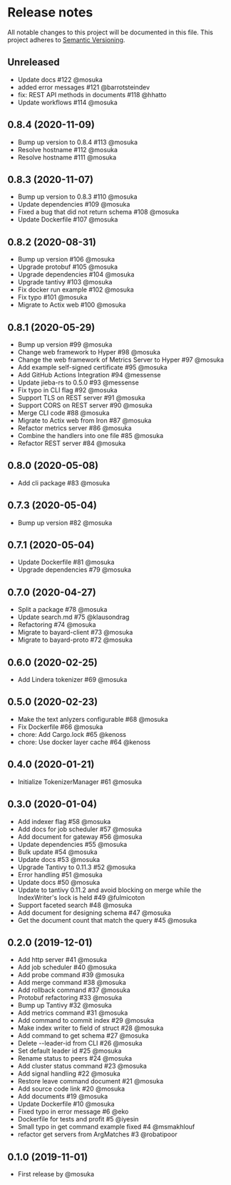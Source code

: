 # Release notes
All notable changes to this project will be documented in this file.
This project adheres to [Semantic Versioning](http://semver.org/).

## Unreleased
- Update docs #122 @mosuka
- added error messages #121 @barrotsteindev
- fix: REST API methods in documents #118 @hhatto
- Update workflows #114  @mosuka

## 0.8.4 (2020-11-09)
- Bump up version to 0.8.4 #113 @mosuka
- Resolve hostname #112 @mosuka
- Resolve hostname #111 @mosuka

## 0.8.3 (2020-11-07)
- Bump up version to 0.8.3 #110 @mosuka
- Update dependencies #109 @mosuka
- Fixed a bug that did not return schema #108 @mosuka
- Update Dockerfile #107 @mosuka

## 0.8.2 (2020-08-31)
- Bump up version #106 @mosuka
- Upgrade protobuf #105 @mosuka
- Upgrade dependencies #104 @mosuka
- Upgrade tantivy #103 @mosuka
- Fix docker run example #102 @mosuka
- Fix typo #101 @mosuka
- Migrate to Actix web #100 @mosuka

## 0.8.1 (2020-05-29)
- Bump up version #99 @mosuka
- Change web framework to Hyper #98 @mosuka
- Change the web framework of Metrics Server to Hyper #97 @mosuka
- Add example self-signed certificate #95 @mosuka
- Add GitHub Actions Integration #94 @messense
- Update jieba-rs to 0.5.0 #93 @messense
- Fix typo in CLI flag #92 @mosuka
- Support TLS on REST server #91 @mosuka
- Support CORS on REST server #90 @mosuka
- Merge CLI code #88 @mosuka
- Migrate to Actix web from Iron #87 @mosuka
- Refactor metrics server #86 @mosuka
- Combine the handlers into one file #85 @mosuka
- Refactor REST server #84 @mosuka

## 0.8.0 (2020-05-08)
- Add cli package #83 @mosuka

## 0.7.3 (2020-05-04)
- Bump up version #82 @mosuka

## 0.7.1 (2020-05-04)
- Update Dockerfile #81 @mosuka
- Upgrade dependencies #79 @mosuka

## 0.7.0 (2020-04-27)
- Split a package #78 @mosuka
- Update search.md #75 @klausondrag
- Refactoring #74 @mosuka
- Migrate to bayard-client #73 @mosuka
- Migrate to bayard-proto #72 @mosuka

## 0.6.0 (2020-02-25)
- Add Lindera tokenizer #69 @mosuka

## 0.5.0 (2020-02-23)
- Make the text anlyzers configurable #68 @mosuka
- Fix Dockerfile #66 @mosuka
- chore: Add Cargo.lock #65 @kenoss
- chore: Use docker layer cache #64 @kenoss

## 0.4.0 (2020-01-21)
- Initialize TokenizerManager #61 @mosuka

## 0.3.0 (2020-01-04)
- Add indexer flag #58 @mosuka
- Add docs for job scheduler #57 @mosuka
- Add document for gateway #56 @mosuka
- Update dependencies #55 @mosuka
- Bulk update #54 @mosuka
- Update docs #53 @mosuka
- Upgrade Tantivy to 0.11.3 #52 @mosuka
- Error handling #51 @mosuka
- Update docs #50 @mosuka
- Update to tantivy 0.11.2 and avoid blocking on merge while the IndexWriter's lock is held #49 @fulmicoton
- Support faceted search #48 @mosuka
- Add document for designing schema #47 @mosuka
- Get the document count that match the query #45 @mosuka


## 0.2.0 (2019-12-01)
- Add http server #41 @mosuka
- Add job scheduler #40 @mosuka
- Add probe command #39 @mosuka
- Add merge command #38 @mosuka
- Add rollback command #37 @mosuka
- Protobuf refactoring #33 @mosuka
- Bump up Tantivy #32 @mosuka
- Add metrics command #31 @mosuka
- Add command to commit index #29 @mosuka
- Make index writer to field of struct #28 @mosuka
- Add command to get schema #27 @mosuka
- Delete --leader-id from CLI #26 @mosuka
- Set default leader id #25 @mosuka
- Rename status to peers #24 @mosuka
- Add cluster status command #23 @mosuka
- Add signal handling #22 @mosuka
- Restore leave command document #21 @mosuka
- Add source code link #20 @mosuka
- Add documents #19 @mosuka
- Update Dockerfile #10 @mosuka
- Fixed typo in error message #6 @eko
- Dockerfile for tests and profit #5 @iyesin
- Small typo in get command example fixed #4 @msmakhlouf
- refactor get servers from ArgMatches #3 @robatipoor


## 0.1.0 (2019-11-01)
- First release by @mosuka
